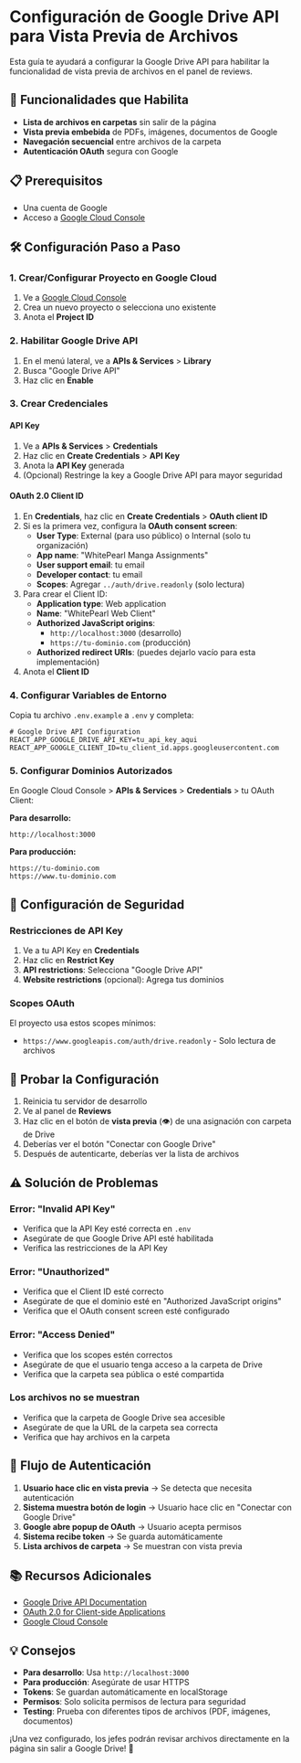 # Configuración de Google Drive API para Vista Previa de Archivos

Esta guía te ayudará a configurar la Google Drive API para habilitar la funcionalidad de vista previa de archivos en el panel de reviews.

## 🚀 Funcionalidades que Habilita

- **Lista de archivos en carpetas** sin salir de la página
- **Vista previa embebida** de PDFs, imágenes, documentos de Google
- **Navegación secuencial** entre archivos de la carpeta
- **Autenticación OAuth** segura con Google

## 📋 Prerequisitos

- Una cuenta de Google
- Acceso a [Google Cloud Console](https://console.cloud.google.com/)

## 🛠️ Configuración Paso a Paso

### 1. Crear/Configurar Proyecto en Google Cloud

1. Ve a [Google Cloud Console](https://console.cloud.google.com/)
2. Crea un nuevo proyecto o selecciona uno existente
3. Anota el **Project ID**

### 2. Habilitar Google Drive API

1. En el menú lateral, ve a **APIs & Services** > **Library**
2. Busca "Google Drive API"
3. Haz clic en **Enable**

### 3. Crear Credenciales

#### API Key
1. Ve a **APIs & Services** > **Credentials**
2. Haz clic en **Create Credentials** > **API Key**
3. Anota la **API Key** generada
4. (Opcional) Restringe la key a Google Drive API para mayor seguridad

#### OAuth 2.0 Client ID
1. En **Credentials**, haz clic en **Create Credentials** > **OAuth client ID**
2. Si es la primera vez, configura la **OAuth consent screen**:
   - **User Type**: External (para uso público) o Internal (solo tu organización)
   - **App name**: "WhitePearl Manga Assignments"
   - **User support email**: tu email
   - **Developer contact**: tu email
   - **Scopes**: Agregar `../auth/drive.readonly` (solo lectura)
3. Para crear el Client ID:
   - **Application type**: Web application
   - **Name**: "WhitePearl Web Client"
   - **Authorized JavaScript origins**: 
     - `http://localhost:3000` (desarrollo)
     - `https://tu-dominio.com` (producción)
   - **Authorized redirect URIs**: (puedes dejarlo vacío para esta implementación)
4. Anota el **Client ID**

### 4. Configurar Variables de Entorno

Copia tu archivo `.env.example` a `.env` y completa:

```env
# Google Drive API Configuration
REACT_APP_GOOGLE_DRIVE_API_KEY=tu_api_key_aqui
REACT_APP_GOOGLE_CLIENT_ID=tu_client_id.apps.googleusercontent.com
```

### 5. Configurar Dominios Autorizados

En Google Cloud Console > **APIs & Services** > **Credentials** > tu OAuth Client:

**Para desarrollo:**
```
http://localhost:3000
```

**Para producción:**
```
https://tu-dominio.com
https://www.tu-dominio.com
```

## 🔐 Configuración de Seguridad

### Restricciones de API Key
1. Ve a tu API Key en **Credentials**
2. Haz clic en **Restrict Key**
3. **API restrictions**: Selecciona "Google Drive API"
4. **Website restrictions** (opcional): Agrega tus dominios

### Scopes OAuth
El proyecto usa estos scopes mínimos:
- `https://www.googleapis.com/auth/drive.readonly` - Solo lectura de archivos

## 🧪 Probar la Configuración

1. Reinicia tu servidor de desarrollo
2. Ve al panel de **Reviews**
3. Haz clic en el botón de **vista previa** (👁️) de una asignación con carpeta de Drive
4. Deberías ver el botón "Conectar con Google Drive"
5. Después de autenticarte, deberías ver la lista de archivos

## ⚠️ Solución de Problemas

### Error: "Invalid API Key"
- Verifica que la API Key esté correcta en `.env`
- Asegúrate de que Google Drive API esté habilitada
- Verifica las restricciones de la API Key

### Error: "Unauthorized"
- Verifica que el Client ID esté correcto
- Asegúrate de que el dominio esté en "Authorized JavaScript origins"
- Verifica que el OAuth consent screen esté configurado

### Error: "Access Denied"
- Verifica que los scopes estén correctos
- Asegúrate de que el usuario tenga acceso a la carpeta de Drive
- Verifica que la carpeta sea pública o esté compartida

### Los archivos no se muestran
- Verifica que la carpeta de Google Drive sea accesible
- Asegúrate de que la URL de la carpeta sea correcta
- Verifica que hay archivos en la carpeta

## 🔄 Flujo de Autenticación

1. **Usuario hace clic en vista previa** → Se detecta que necesita autenticación
2. **Sistema muestra botón de login** → Usuario hace clic en "Conectar con Google Drive"
3. **Google abre popup de OAuth** → Usuario acepta permisos
4. **Sistema recibe token** → Se guarda automáticamente
5. **Lista archivos de carpeta** → Se muestran con vista previa

## 📚 Recursos Adicionales

- [Google Drive API Documentation](https://developers.google.com/drive/api)
- [OAuth 2.0 for Client-side Applications](https://developers.google.com/identity/protocols/oauth2/javascript-implicit-flow)
- [Google Cloud Console](https://console.cloud.google.com/)

## 💡 Consejos

- **Para desarrollo**: Usa `http://localhost:3000`
- **Para producción**: Asegúrate de usar HTTPS
- **Tokens**: Se guardan automáticamente en localStorage
- **Permisos**: Solo solicita permisos de lectura para seguridad
- **Testing**: Prueba con diferentes tipos de archivos (PDF, imágenes, documentos)

¡Una vez configurado, los jefes podrán revisar archivos directamente en la página sin salir a Google Drive! 🎉
